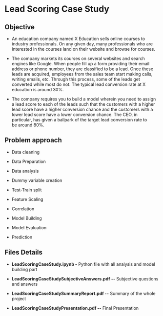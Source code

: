 # **Lead Scoring Case Study**

## **Objective**

-   An education company named X Education sells online courses to
    industry professionals. On any given day, many professionals who are
    interested in the courses land on their website and browse for
    courses. 

-   The company markets its courses on several websites and search
    engines like Google. When people fill up a form providing their
    email address or phone number, they are classified to be a lead.
    Once these leads are acquired, employees from the sales team start
    making calls, writing emails, etc. Through this process, some of the
    leads get converted while most do not. The typical lead conversion
    rate at X education is around 30%.

-   The company requires you to build a model wherein you need to assign
    a lead score to each of the leads such that the customers with a
    higher lead score have a higher conversion chance and the customers
    with a lower lead score have a lower conversion chance. The CEO, in
    particular, has given a ballpark of the target lead conversion rate
    to be around 80%.

## **Problem approach** 

-   Data cleaning

-   Data Preparation

-   Data analysis

-   Dummy variable creation

-   Test-Train split

-   Feature Scaling

-   Correlation

-   Model Building

-   Model Evaluation

-   Prediction

## **Files Details**

-   **LeadScoringCaseStudy.ipynb -** Python file with all
    analysis and model building part

-   **LeadScoringCaseStudySubjectiveAnswers.pdf --** Subjective questions and
    answers

-   **LeadScoringCaseStudySummaryReport.pdf --** Summary of the whole project

-   **LeadScoringCaseStudyPresentation.pdf --** Final
    Presentation
